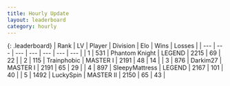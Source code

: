 ```yaml
---
title: Hourly Update
layout: leaderboard
category: hourly
---
```


{: .leaderboard}
| Rank | LV | Player | Division | Elo | Wins | Losses |
| --- | --- | --- | --- | --- | --- | --- |
| <span data-change="0">1</span> | 531 | <span title="ID: 742939">Phantom Knight</span> | LEGEND | <span data-change="0">2215</span> | <span data-change="0">69</span> | <span data-change="0">22</span> |
| <span data-change="0">2</span> | 115 | <span title="ID: 744981">Trainphobic</span> | MASTER I | <span data-change="0">2191</span> | <span data-change="0">48</span> | <span data-change="0">14</span> |
| <span data-change="0">3</span> | 876 | <span title="ID: 694036">Darkim27</span> | MASTER I | <span data-change="0">2191</span> | <span data-change="0">65</span> | <span data-change="0">29</span> |
| <span data-change="0">4</span> | 897 | <span title="ID: 153129">SleepyMattress</span> | LEGEND | <span data-change="0">2167</span> | <span data-change="0">101</span> | <span data-change="0">40</span> |
| <span data-change="0">5</span> | 1492 | <span title="ID: 498412">LuckySpin</span> | MASTER II | <span data-change="-2">2150</span> | <span data-change="0">65</span> | <span data-change="1">43</span> |